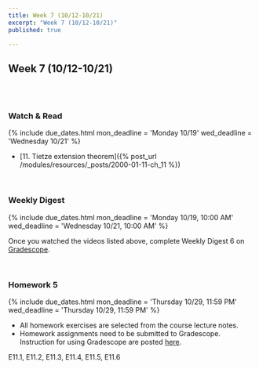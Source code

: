 ```yaml
---
title: Week 7 (10/12-10/21)
excerpt: "Week 7 (10/12-10/21)"
published: true

---
```


## Week 7 (10/12-10/21)

<br/>
<br/>


### Watch & Read

{% include due_dates.html
mon_deadline = 'Monday 10/19'
wed_deadline = 'Wednesday 10/21'
%}



* [11. Tietze extension theorem]({% post_url /modules/resources/_posts/2000-01-11-ch_11 %})

<br/>

### Weekly Digest

{% include due_dates.html
mon_deadline = 'Monday 10/19, 10:00 AM'
wed_deadline = 'Wednesday 10/21, 10:00 AM'
%}

Once you watched the videos listed above, complete Weekly Digest 6 on [Gradescope](https://www.gradescope.com).

<br/>



### Homework 5


{% include due_dates.html
mon_deadline = 'Thursday 10/29, 11:59 PM'
wed_deadline = 'Thursday 10/29, 11:59 PM'
%}

* All homework exercises are selected from the course lecture notes.
* Homework assignments need to be submitted to Gradescope. Instruction for
using Gradescope are posted [here](https://www.ubgradescope.info/).


E11.1, E11.2, E11.3, E11.4, E11.5, E11.6
